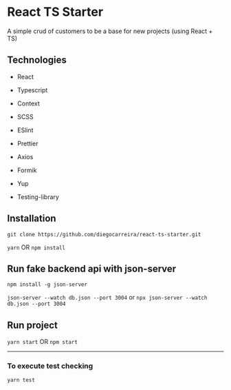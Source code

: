 # React TS Starter

A simple crud of customers to be a base for new projects (using React + TS)

## Technologies

- React
- Typescript
- Context
- SCSS
- ESlint
- Prettier

- Axios
- Formik
- Yup
- Testing-library

## Installation

`git clone https://github.com/diegocarreira/react-ts-starter.git`

`yarn` OR `npm install`

## Run fake backend api with json-server

`npm install -g json-server`

`json-server --watch db.json --port 3004`
or
`npx json-server --watch db.json --port 3004`

## Run project

`yarn start` OR `npm start`

---

### To execute test checking
`yarn test`